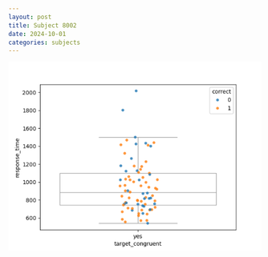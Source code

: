 ```yaml
---
layout: post
title: Subject 8002
date: 2024-10-01
categories: subjects
---
```


![](data/8002/run-1/8002_rt_congruence.png)
